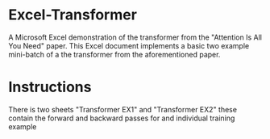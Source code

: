 # Excel-Transformer
A Microsoft Excel demonstration of the transformer from the "Attention Is All You Need" paper. This Excel document implements a basic two example mini-batch of a the transformer from the aforementioned paper.
# Instructions
There is two sheets "Transformer EX1" and "Transformer EX2" these contain the forward and backward passes for and individual training example
